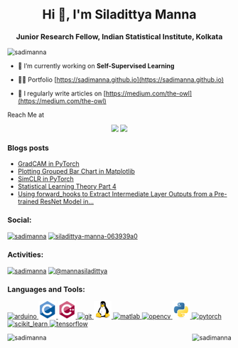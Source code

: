 <h1 align="center">Hi 👋, I'm Siladittya Manna</h1>
<h3 align="center">Junior Research Fellow, Indian Statistical Institute, Kolkata</h3>

<p align="left"> <img src="https://komarev.com/ghpvc/?username=sadimanna&label=Profile%20views&color=0e75b6&style=flat" alt="sadimanna" /> </p>

- 🔭 I’m currently working on **Self-Supervised Learning**

- 👨‍💻 Portfolio [https://sadimanna.github.io](https://sadimanna.github.io)

- 📝 I regularly write articles on [https://medium.com/the-owl](https://medium.com/the-owl)

Reach Me at
<p align="center">
<a href="https://linkedin.com/in/siladittya-manna-063939a"><img src="https://img.shields.io/badge/-Siladittya%20Manna-0077B5?style=flat&logo=Linkedin&logoColor=white"/></a>
<a href="mailto:manna.siladittya@gmail.com"><img src="https://img.shields.io/badge/-manna.siladittya-D14836?style=flat&logo=Gmail&logoColor=white"/></a>
</p>

### Blogs posts
<!-- BLOG-POST-LIST:START -->
- [GradCAM in PyTorch](https://medium.com/the-owl/gradcam-in-pytorch-7b700caa79e5?source=rss-26c2e47063eb------2)
- [Plotting Grouped Bar Chart in Matplotlib](https://medium.com/the-owl/plotting-grouped-bar-chart-in-matplotlib-7700e818344f?source=rss-26c2e47063eb------2)
- [SimCLR in PyTorch](https://medium.com/the-owl/simclr-in-pytorch-5f290cb11dd7?source=rss-26c2e47063eb------2)
- [Statistical Learning Theory Part 4](https://medium.com/the-owl/statistical-learning-theory-part-4-f79408cdbf44?source=rss-26c2e47063eb------2)
- [Using forward_hooks to Extract Intermediate Layer Outputs from a Pre-trained ResNet Model in…](https://medium.com/the-owl/using-forward-hooks-to-extract-intermediate-layer-outputs-from-a-pre-trained-model-in-pytorch-1ec17af78712?source=rss-26c2e47063eb------2)
<!-- BLOG-POST-LIST:END -->

<h3 align="left">Social:</h3>
<p align="left">
<a href="https://twitter.com/sadimanna" target="blank"><img align="center" src="https://raw.githubusercontent.com/rahuldkjain/github-profile-readme-generator/master/src/images/icons/Social/twitter.svg" alt="sadimanna" height="30" width="40" /></a>
<a href="https://linkedin.com/in/siladittya-manna-063939a0" target="blank"><img align="center" src="https://raw.githubusercontent.com/rahuldkjain/github-profile-readme-generator/master/src/images/icons/Social/linked-in-alt.svg" alt="siladittya-manna-063939a0" height="30" width="40" /></a>
</p>

<h3 align="left">Activities:</h3>
<p align="left">
<a href="https://kaggle.com/sadimanna" target="blank"><img align="center" src="https://raw.githubusercontent.com/rahuldkjain/github-profile-readme-generator/master/src/images/icons/Social/kaggle.svg" alt="sadimanna" height="30" width="40" /></a>
<a href="https://medium.com/@mannasiladittya" target="blank"><img align="center" src="https://raw.githubusercontent.com/rahuldkjain/github-profile-readme-generator/master/src/images/icons/Social/medium.svg" alt="@mannasiladittya" height="30" width="40" /></a>
</p>


<h3 align="left">Languages and Tools:</h3>
<p align="left"> <a href="https://www.arduino.cc/" target="_blank"> <img src="https://cdn.worldvectorlogo.com/logos/arduino-1.svg" alt="arduino" width="40" height="40"/> </a> <a href="https://www.cprogramming.com/" target="_blank"> <img src="https://raw.githubusercontent.com/devicons/devicon/master/icons/c/c-original.svg" alt="c" width="40" height="40"/> </a> <a href="https://www.w3schools.com/cpp/" target="_blank"> <img src="https://raw.githubusercontent.com/devicons/devicon/master/icons/cplusplus/cplusplus-original.svg" alt="cplusplus" width="40" height="40"/> </a> <a href="https://git-scm.com/" target="_blank"> <img src="https://www.vectorlogo.zone/logos/git-scm/git-scm-icon.svg" alt="git" width="40" height="40"/> </a> <a href="https://www.linux.org/" target="_blank"> <img src="https://raw.githubusercontent.com/devicons/devicon/master/icons/linux/linux-original.svg" alt="linux" width="40" height="40"/> </a> <a href="https://www.mathworks.com/" target="_blank"> <img src="https://upload.wikimedia.org/wikipedia/commons/2/21/Matlab_Logo.png" alt="matlab" width="40" height="40"/> </a> <a href="https://opencv.org/" target="_blank"> <img src="https://www.vectorlogo.zone/logos/opencv/opencv-icon.svg" alt="opencv" width="40" height="40"/> </a> <a href="https://www.python.org" target="_blank"> <img src="https://raw.githubusercontent.com/devicons/devicon/master/icons/python/python-original.svg" alt="python" width="40" height="40"/> </a> <a href="https://pytorch.org/" target="_blank"> <img src="https://www.vectorlogo.zone/logos/pytorch/pytorch-icon.svg" alt="pytorch" width="40" height="40"/> </a> <a href="https://scikit-learn.org/" target="_blank"> <img src="https://upload.wikimedia.org/wikipedia/commons/0/05/Scikit_learn_logo_small.svg" alt="scikit_learn" width="40" height="40"/> </a> <a href="https://www.tensorflow.org" target="_blank"> <img src="https://www.vectorlogo.zone/logos/tensorflow/tensorflow-icon.svg" alt="tensorflow" width="40" height="40"/> </a> </p>

<p><img align="left" src="https://github-readme-stats.vercel.app/api/top-langs?username=sadimanna&show_icons=true&locale=en&layout=compact" alt="sadimanna" /></p>

<p>&nbsp;<img align="right" src="https://github-readme-stats.vercel.app/api?username=sadimanna&show_icons=true&locale=en" alt="sadimanna" /></p>
